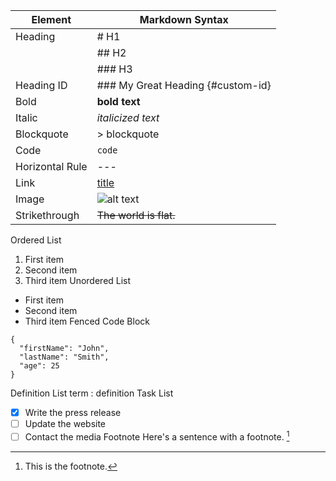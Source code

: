 | Element   | Markdown Syntax |
| ----------- | ----------- |
| Heading    | # H1 |
| | ## H2 |
| | ### H3 |
| Heading ID | ### My Great Heading {#custom-id} |
| Bold | **bold text** |
| Italic | *italicized text* |
| Blockquote | > blockquote |
| Code | `code` |
| Horizontal Rule | --- |
| Link | [title](https://www.example.com) |
| Image | ![alt text](image.jpg) |
| Strikethrough | ~~The world is flat.~~ |
Ordered List
1. First item 
2. Second item
3. Third item 
Unordered List  
- First item
- Second item
- Third item
Fenced Code Block   
```
{
  "firstName": "John",
  "lastName": "Smith",
  "age": 25
}
```
Definition List 
term
: definition
Task List   
- [x] Write the press release
- [ ] Update the website
- [ ] Contact the media
Footnote    Here's a sentence with a footnote. [^1]
[^1]: This is the footnote.